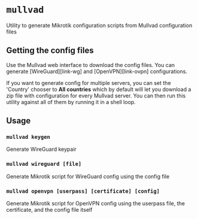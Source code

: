 # `mullvad`

Utility to generate Mikrotik configuration scripts from Mullvad configuration files

## Getting the config files

Use the Mullvad web interface to download the config files. You can generate [WireGuard][link-wg] and [OpenVPN][link-ovpn] configurations.

If you want to generate config for multiple servers, you can set the 'Country' chooser to **All countries** which by default will let you download a zip file with configuration for every Mullvad server. You can then run this utility against all of them by running it in a shell loop.

## Usage

### `mullvad keygen`

Generate WireGuard keypair

### `mullvad wireguard [file]`

Generate Mikrotik script for WireGuard config using the config file

### `mullvad openvpn [userpass] [certificate] [config]`

Generate Mikrotik script for OpenVPN config using the userpass file, the certificate, and the config file itself
